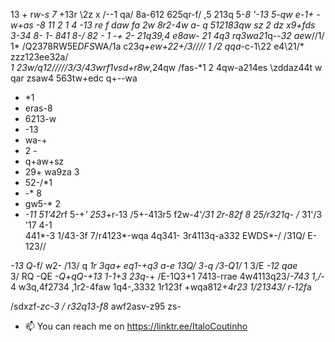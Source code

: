 13 +
r*w-s
7*
 +13r 
  \2z
   x
   /--1 
  qa\/
8a-612
625qr-f/ ,5
213q
5-*8
'-13
5-qw
e-1+ 
 -w+as
  -8
   11
    2 
  *1
  *4
  -13
 re
  f
   daw
   fa
    2w
 8r2-4w
 a- q
 512183qw
 sz 2
 dz
 x9+fds
 3-34**
 8-
 1-
 841 8-/
 82 -
 1
 -+
 2-
 21q39,4 e8aw-
 21 4q3
 rq3wa21*q--*32
 aew*//1/
 1*
 /Q2378RW5E*DFS*WA/1a
 c23*q+ew+*2*2+/3////
  1 /2 qqa*-c\-1\22 e4\21/* zzz123ee32a/*\
 1 23w/q12/////3/3/43wrf1vsd+r8w*,24qw
 /fas-*1 2 
 4qw-a214es \zddaz44t w qar
 zsaw4
  563tw+edc
 q+--wa
 - *1
 - eras-8
 - 6213-w
 - -13
 - wa-+
 - 2 -
 - q+aw+sz
 - 29+ wa9za 3
 - 52-/*1
 - -* 8
 - gw5-* 2
 - *-11
51'42*rf
5-+*'
253*+r-13
/5+-413r5
f2w-*4'/31
2r-82f  8 25/r321q-
/* 31'/3 '17 4-1  
441*-3 
1/43-3f
7/r4123*-wqa
4q341-
3r4113q-a332 EWDS*-/
/31Q/
E-123//

*-13
Q*-f/
w2-
/13/
q
*1r
3qa+
eq1-+q3
*a-e
*1*3Q/*
3-q
/3-Q1/*
1 3/E
*-12
 qae*\
3/ RQ
-QE
*-Q+qQ-+13
1-1+3
23q-*+
/E-1Q3+1
7413-rrae
4w4113q23/*-743
1,/*-
4
w3q,4f2734
,1r2-4faw
1q4-,3332
1r123f
+wqa812+*4r23
1/21343/
r-12f*a

/sdxzf-*zc-3
/*
*r32q13-f8*
awf2asv-z95
zs-
- 📫 You can reach me on https://linktr.ee/ItaloCoutinho
